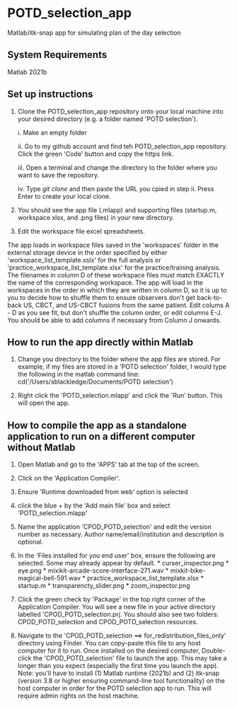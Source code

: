 # POTD_selection_app
Matlab/itk-snap app for simulating plan of the day selection

## System Requirements
Matlab 2021b

## Set up instructions
1. Clone the POTD_selection_app repository onto your local machine into your desired directory (e.g. a folder named 'POTD selection').

    i. Make an empty folder
    
    ii. Go to my github account and find teh POTD_selection_app repository. Click the green 'Code' button and copy the https link. 
    
    iii. Open a terminal and change the directory to the folder where you want to save the repository.
    
    iv. Type *git clone* and then paste the URL you cpied in step ii. Press Enter to create your local clone.
    
    
2. You should see the app file (.mlapp) and supporting files (startup.m, workspace xlsx, and .png files) in your new directory.
3. Edit the workspace file excel spreadsheets.

The app loads in workspace files saved in the 'workspaces' folder in the external storage device in the order specified by either 'workspace_list_template.xslx' for the full analysis or 'practice_workspace_list_template.xlsx' for the practice/training analysis. The filenames in column D of these workspace files must match EXACTLY the name of the corresponding workspace. The app will load in the workspaces in the order in which they are written in column D, so it is up to you to decide how to shuffle them to ensure observers don't get back-to-back US, CBCT, and US-CBCT fusions from the same patient. Edit colums A - D as you see fit, but don't shuffle the column order, or edit columns E-J. You should be able to add columns if necessary from Column J onwards.

## How to run the app directly within Matlab
1. Change you directory to the folder where the app files are stored. For example, if my files are stored in a 'POTD selection' folder, I would type the following in the matlab command line:
  cd('/Users/sblackledge/Documents/POTD selection')
  
2. Right click the 'POTD_selection.mlapp' and click the 'Run' button. This will open the app.

## How to compile the app as a standalone application to run on a different computer without Matlab
1. Open Matlab and go to the 'APPS' tab at the top of the screen.
2. Click on the 'Application Compiler'.
3. Ensure 'Runtime downloaded from web' option is selected
4. click the blue + by the 'Add main file' box and select 'POTD_selection.mlapp'
5. Name the application 'CPOD_POTD_selection' and edit the version number as necessary. Author name/email/institution and description is optional.
6. In the 'Files installed for you end user' box, ensure the following are selected. Some may already appear by default.
       * curser_inspector.png
       * eye.png
       * mixikit-arcade-score-interface-271.wav
       * mixkit-bike-magical-bell-591.wav
       * practice_workspace_list_template.xlsx
       * startup.m
       * transparencty_slider.png
       * zoom_inspector.png

6. Click the green check by 'Package' in the top right corner of the Application Compiler. You will see a new file in your active directory labelled 'CPOD_POTD_selection.prj. You should also see two folders: CPOD_POTD_selection and CPOD_POTD_selection resources.
7. Navigate to the 'CPOD_POTD_selection ==> for_redistribution_files_only' directory using Finder. You can copy-paste this file to any host computer for it to run. Once installed on the desired computer, Double-click the 'CPOD_POTD_selection' file to launch the app. This may take a longer than you expect (especially the first time you launch the app). Note: you'll have to install (1) Matlab runtime (2021b) and (2) itk-snap (version 3.8 or higher ensuring command-line tool functionality) on the host computer in order for the POTD selection app to run. This will require admin rights on the host machine.


